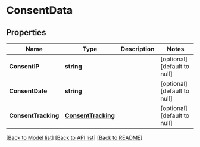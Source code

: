 # ConsentData

## Properties
Name | Type | Description | Notes
------------ | ------------- | ------------- | -------------
**ConsentIP** | **string** |  | [optional] [default to null]
**ConsentDate** | **string** |  | [optional] [default to null]
**ConsentTracking** | [**ConsentTracking**](ConsentTracking.md) |  | [optional] [default to null]

[[Back to Model list]](../README.md#documentation-for-models) [[Back to API list]](../README.md#documentation-for-api-endpoints) [[Back to README]](../README.md)


